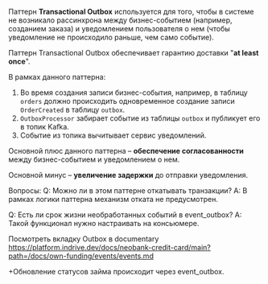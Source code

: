 Паттерн **Transactional Outbox** используется для того, чтобы в системе не возникало рассинхрона между бизнес-событием (например, созданием заказа) и уведомлением пользователя о нем (чтобы уведомление не происходило раньше, чем само событие).

Паттерн Transactional Outbox обеспечивает гарантию доставки "**at least once**".

В рамках данного паттерна:
1. Во время создания записи бизнес-события, например, в таблицу `orders` должно происходить одновременное создание записи `OrderCreated` в таблицу `outbox`.
2. `OutboxProcessor` забирает событие из таблицы `outbox` и публикует его в топик Kafka.
3. Событие из топика вычитывает сервис уведомлений.

Основной плюс данного паттерна – **обеспечение согласованности** между бизнес-событием и уведомлением о нем.

Основной минус – **увеличение задержки** до отправки уведомления.

Вопросы:
Q: Можно ли в этом паттерне откатывать транзакции? 
A: В рамках логики паттерна механизм отката не предусмотрен.

Q: Есть ли срок жизни необработанных событий в event_outbox? 
A: Такой функционал нужно настраивать на консьюмере.

Посмотреть вкладку Outbox в documentary
https://platform.indrive.dev/docs/neobank-credit-card/main?path=/docs/own-funding/events/events.md

+Обновление статусов займа происходит через event_outbox.